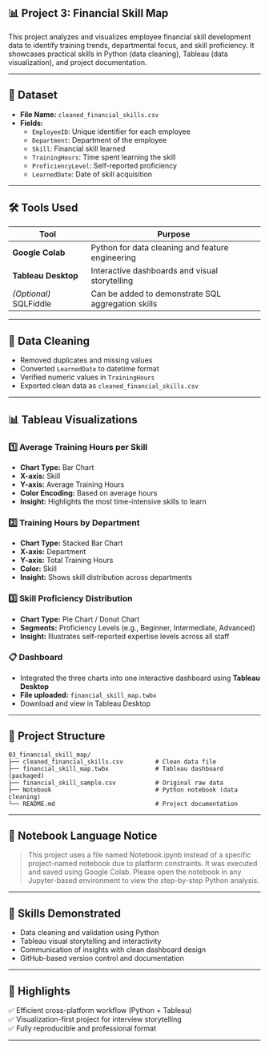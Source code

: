 ## 📊 Project 3: Financial Skill Map

This project analyzes and visualizes employee financial skill development data to identify training trends, departmental focus, and skill proficiency. It showcases practical skills in Python (data cleaning), Tableau (data visualization), and project documentation.

---

## 🧾 Dataset

- **File Name:** `cleaned_financial_skills.csv`
- **Fields:**
  - `EmployeeID`: Unique identifier for each employee
  - `Department`: Department of the employee
  - `Skill`: Financial skill learned
  - `TrainingHours`: Time spent learning the skill
  - `ProficiencyLevel`: Self-reported proficiency
  - `LearnedDate`: Date of skill acquisition
---

## 🛠️ Tools Used

| Tool | Purpose |
|------|---------|
| **Google Colab** | Python for data cleaning and feature engineering |
| **Tableau Desktop** | Interactive dashboards and visual storytelling |
| *(Optional)* SQLFiddle | Can be added to demonstrate SQL aggregation skills |

---

## 🧹 Data Cleaning

- Removed duplicates and missing values
- Converted `LearnedDate` to datetime format
- Verified numeric values in `TrainingHours`
- Exported clean data as `cleaned_financial_skills.csv`

---

## 📊 Tableau Visualizations

### 1️⃣ Average Training Hours per Skill

- **Chart Type:** Bar Chart
- **X-axis:** Skill
- **Y-axis:** Average Training Hours
- **Color Encoding:** Based on average hours
- **Insight:** Highlights the most time-intensive skills to learn

### 2️⃣ Training Hours by Department

- **Chart Type:** Stacked Bar Chart
- **X-axis:** Department
- **Y-axis:** Total Training Hours
- **Color:** Skill
- **Insight:** Shows skill distribution across departments

### 3️⃣ Skill Proficiency Distribution

- **Chart Type:** Pie Chart / Donut Chart
- **Segments:** Proficiency Levels (e.g., Beginner, Intermediate, Advanced)
- **Insight:** Illustrates self-reported expertise levels across all staff

### 📋 Dashboard

- Integrated the three charts into one interactive dashboard using **Tableau Desktop**
- **File uploaded:** `financial_skill_map.twbx`
- Download and view in Tableau Desktop
---
## 📁 Project Structure
```
03_financial_skill_map/
├── cleaned_financial_skills.csv         # Clean data file
├── financial_skill_map.twbx             # Tableau dashboard (packaged)
├── financial_skill_sample.csv           # Original raw data
├── Notebook                             # Python notebook (data cleaning)
└── README.md                            # Project documentation
```
---

## 💬 Notebook Language Notice

> This project uses a file named Notebook.ipynb instead of a specific project-named notebook due to platform constraints.
It was executed and saved using Google Colab.
Please open the notebook in any Jupyter-based environment to view the step-by-step Python analysis.
---

## 🧠 Skills Demonstrated

- Data cleaning and validation using Python
- Tableau visual storytelling and interactivity
- Communication of insights with clean dashboard design
- GitHub-based version control and documentation

---

## 📌 Highlights

✅ Efficient cross-platform workflow (Python + Tableau)  
✅ Visualization-first project for interview storytelling  
✅ Fully reproducible and professional format

---
